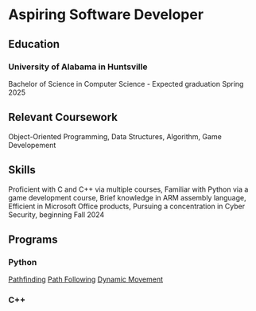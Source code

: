 # Aspiring Software Developer

## Education
### University of Alabama in Huntsville
Bachelor of Science in Computer Science - Expected graduation Spring 2025

## Relevant Coursework
Object-Oriented Programming, Data Structures, Algorithm, Game Developement

## Skills
Proficient with C and C++ via multiple courses,
Familiar with Python via a game development course,
Brief knowledge in ARM assembly language,
Efficient in Microsoft Office products,
Pursuing a concentration in Cyber Security, beginning Fall 2024

## Programs
### Python
[Pathfinding](https://github.com/whook2/Python-Pathfinding)
[Path Following](https://github.com/whook2/Python-Path-Following)
[Dynamic Movement](https://github.com/whook2/Python-Dynamic-Movement)

### C++



